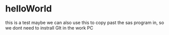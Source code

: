 # helloWorld
this is a test 
maybe we can also use this to copy past the sas program in, so we dont need to instrall GIt in the work PC
